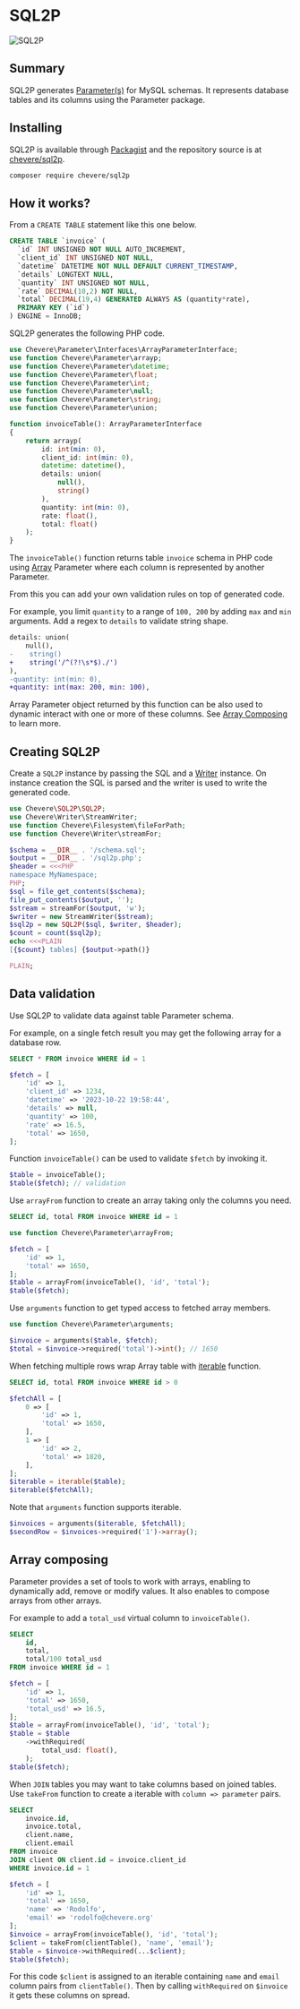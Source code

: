 # SQL2P

![SQL2P](../src/packages/sql2p/sql2p-logo.svg)

## Summary

SQL2P generates [Parameter(s)](https://chevere.org/packages/parameter) for MySQL schemas. It represents database tables and its columns using the Parameter package.

## Installing

SQL2P is available through [Packagist](https://packagist.org/packages/chevere/sql2p) and the repository source is at [chevere/sql2p](https://github.com/chevere/sql2p).

```sh
composer require chevere/sql2p
```

## How it works?

From a `CREATE TABLE` statement like this one below.

```sql
CREATE TABLE `invoice` (
  `id` INT UNSIGNED NOT NULL AUTO_INCREMENT,
  `client_id` INT UNSIGNED NOT NULL,
  `datetime` DATETIME NOT NULL DEFAULT CURRENT_TIMESTAMP,
  `details` LONGTEXT NULL,
  `quantity` INT UNSIGNED NOT NULL,
  `rate` DECIMAL(10,2) NOT NULL,
  `total` DECIMAL(19,4) GENERATED ALWAYS AS (quantity*rate),
  PRIMARY KEY (`id`)
) ENGINE = InnoDB;
```

SQL2P generates the following PHP code.

```php
use Chevere\Parameter\Interfaces\ArrayParameterInterface;
use function Chevere\Parameter\arrayp;
use function Chevere\Parameter\datetime;
use function Chevere\Parameter\float;
use function Chevere\Parameter\int;
use function Chevere\Parameter\null;
use function Chevere\Parameter\string;
use function Chevere\Parameter\union;

function invoiceTable(): ArrayParameterInterface
{
    return arrayp(
        id: int(min: 0),
        client_id: int(min: 0),
        datetime: datetime(),
        details: union(
            null(),
            string()
        ),
        quantity: int(min: 0),
        rate: float(),
        total: float()
    );
}
```

The `invoiceTable()` function returns table `invoice` schema in PHP code using [Array](https://chevere.org/packages/parameter#array) Parameter where each column is represented by another Parameter.

From this you can add your own validation rules on top of generated code.

For example, you limit `quantity` to a range of `100, 200` by adding `max` and `min` arguments. Add a regex to `details` to validate string shape.

```diff
details: union(
    null(),
-    string()
+    string('/^(?!\s*$)./')
),
-quantity: int(min: 0),
+quantity: int(max: 200, min: 100),
```

Array Parameter object returned by this function can be also used to dynamic interact with one or more of these columns. See [Array Composing](#array-composing) to learn more.

## Creating SQL2P

Create a `SQL2P` instance by passing the SQL and a [Writer](https://chevere.org/packages/writer) instance. On instance creation the SQL is parsed and the writer is used to write the generated code.

```php
use Chevere\SQL2P\SQL2P;
use Chevere\Writer\StreamWriter;
use function Chevere\Filesystem\fileForPath;
use function Chevere\Writer\streamFor;

$schema = __DIR__ . '/schema.sql';
$output = __DIR__ . '/sql2p.php';
$header = <<<PHP
namespace MyNamespace;
PHP;
$sql = file_get_contents($schema);
file_put_contents($output, '');
$stream = streamFor($output, 'w');
$writer = new StreamWriter($stream);
$sql2p = new SQL2P($sql, $writer, $header);
$count = count($sql2p);
echo <<<PLAIN
[{$count} tables] {$output->path()}

PLAIN;
```

## Data validation

Use SQL2P to validate data against table Parameter schema.

For example, on a single fetch result you may get the following array for a database row.

```sql
SELECT * FROM invoice WHERE id = 1
```

```php
$fetch = [
    'id' => 1,
    'client_id' => 1234,
    'datetime' => '2023-10-22 19:58:44',
    'details' => null,
    'quantity' => 100,
    'rate' => 16.5,
    'total' => 1650,
];
```

Function `invoiceTable()` can be used to validate `$fetch` by invoking it.

```php
$table = invoiceTable();
$table($fetch); // validation
```

Use `arrayFrom` function to create an array taking only the columns you need.

```sql
SELECT id, total FROM invoice WHERE id = 1
```

```php
use function Chevere\Parameter\arrayFrom;

$fetch = [
    'id' => 1,
    'total' => 1650,
];
$table = arrayFrom(invoiceTable(), 'id', 'total');
$table($fetch);
```

Use `arguments` function to get typed access to fetched array members.

```php
use function Chevere\Parameter\arguments;

$invoice = arguments($table, $fetch);
$total = $invoice->required('total')->int(); // 1650
```

When fetching multiple rows wrap Array table with [iterable](https://chevere.org/packages/parameter.html#iterable) function.

```sql
SELECT id, total FROM invoice WHERE id > 0
```

```php
$fetchAll = [
    0 => [
        'id' => 1,
        'total' => 1650,
    ],
    1 => [
        'id' => 2,
        'total' => 1820,
    ],
];
$iterable = iterable($table);
$iterable($fetchAll);
```

Note that `arguments` function supports iterable.

```php
$invoices = arguments($iterable, $fetchAll);
$secondRow = $invoices->required('1')->array();
```

## Array composing

Parameter provides a set of tools to work with arrays, enabling to dynamically add, remove or modify values. It also enables to compose arrays from other arrays.

For example to add a `total_usd` virtual column to `invoiceTable()`.

```sql
SELECT
    id,
    total,
    total/100 total_usd
FROM invoice WHERE id = 1
```

```php
$fetch = [
    'id' => 1,
    'total' => 1650,
    'total_usd' => 16.5,
];
$table = arrayFrom(invoiceTable(), 'id', 'total');
$table = $table
    ->withRequired(
        total_usd: float(),
    );
$table($fetch);
```

When `JOIN` tables you may want to take columns based on joined tables. Use `takeFrom` function to create a iterable with `column => parameter` pairs.

```sql
SELECT
    invoice.id,
    invoice.total,
    client.name,
    client.email
FROM invoice
JOIN client ON client.id = invoice.client_id
WHERE invoice.id = 1
```

```php
$fetch = [
    'id' => 1,
    'total' => 1650,
    'name' => 'Rodolfo',
    'email' => 'rodolfo@chevere.org'
];
$invoice = arrayFrom(invoiceTable(), 'id', 'total');
$client = takeFrom(clientTable(), 'name', 'email');
$table = $invoice->withRequired(...$client);
$table($fetch);
```

For this code `$client` is assigned to an iterable containing `name` and `email` column pairs from `clientTable()`. Then by calling `withRequired` on `$invoice` it gets these columns on spread.
